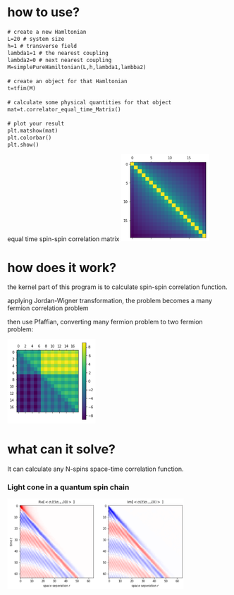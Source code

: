 # how to use?
```{python}
# create a new Hamltonian
L=20 # system size
h=1 # transverse field
lambda1=1 # the nearest coupling
lambda2=0 # next nearest coupling
M=simplePureHamiltonian(L,h,lambda1,lambba2)

# create an object for that Hamltonian
t=tfim(M)

# calculate some physical quantities for that object
mat=t.correlator_equal_time_Matrix()

# plot your result
plt.matshow(mat)
plt.colorbar()
plt.show()

```

equal time spin-spin correlation matrix
<img src="/image/g1.png" alt="drawing" width="200px"/>

# how does it work?

the kernel part of this program is to calculate spin-spin correlation function.

applying Jordan-Wigner transformation, the problem becomes a many fermion correlation problem

then use Pfaffian, converting many fermion problem to two fermion problem:

<img src="/image/download.png" alt="drawing" width="200px"/>


# what can it solve?


It can calculate any N-spins space-time correlation function.

### Light cone in a quantum spin chain

<img src="/image/cnt.png" alt="drawing" width="400px"/>


